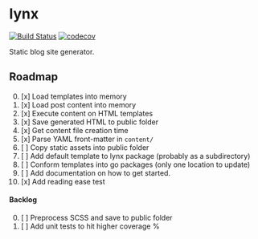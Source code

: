 # lynx
[![Build Status](https://travis-ci.org/mtso/lynx.svg?branch=master)](https://travis-ci.org/mtso/lynx)
[![codecov](https://codecov.io/gh/mtso/lynx/branch/master/graph/badge.svg)](https://codecov.io/gh/mtso/lynx)

Static blog site generator.

## Roadmap

0. [x] Load templates into memory
0. [x] Load post content into memory
0. [x] Execute content on HTML templates
0. [x] Save generated HTML to public folder
0. [x] Get content file creation time
0. [x] Parse YAML front-matter in `content/`
0. [ ] Copy static assets into public folder
0. [ ] Add default template to lynx package (probably as a subdirectory)
0. [ ] Conform templates into go packages (only one location to update)
0. [ ] Add documentation on how to get started.
0. [x] Add reading ease test

#### Backlog
0. [ ] Preprocess SCSS and save to public folder
0. [ ] Add unit tests to hit higher coverage %
